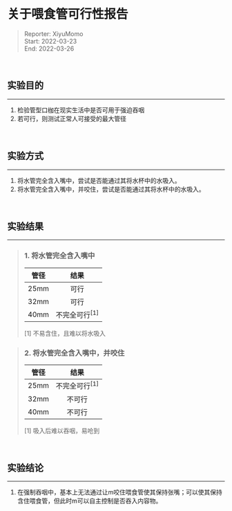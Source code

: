 # 关于喂食管可行性报告
> Reporter: XiyuMomo  
> Start: 2022-03-23  
> End: 2022-03-26

&nbsp;  

## 实验目的
*****
1. 检验管型口枷在现实生活中是否可用于强迫吞咽
2. 若可行，则测试正常人可接受的最大管径

&nbsp;
## 实验方式
*****
1. 将水管完全含入嘴中，尝试是否能通过其将水杯中的水吸入。
2. 将水管完全含入嘴中，并咬住，尝试是否能通过其将水杯中的水吸入。

&nbsp;
## 实验结果
*****
> ### 1. 将水管完全含入嘴中
> |管径|结果|
> |:-:|:-:|
> |25mm|可行|
> |32mm|可行|
> |40mm|不完全可行<sup>[1]</sup>|
> 
> [1] 不易含住，且难以将水吸入

> ### 2. 将水管完全含入嘴中，并咬住
> |管径|结果|
> |:-:|:-:|
> |25mm|不完全可行<sup>[1]</sup>|
> |32mm|不可行|
> |40mm|不可行|
> 
> [1] 吸入后难以吞咽，易呛到

&nbsp;
## 实验结论
*****
1. 在强制吞咽中，基本上无法通过让m咬住喂食管使其保持张嘴；可以使其保持含住喂食管，但此时m可以自主控制是否吞入内容物。
